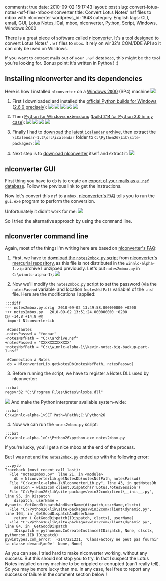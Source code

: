 comments: true
date: 2010-09-02 15:17:43
layout: post
slug: convert-lotus-notes-nsf-files-mbox-nlconverter
title: Convert Lotus Notes' nsf files to mbox with nlconverter
wordpress_id: 1848
category: English
tags: CLI, email, GUI, Lotus Notes, iCal, mbox, nlconverter, Python, Script, Windows, Windows 2000

There is a great piece of software called [nlconverter](http://code.google.com/p/nlconverter/). It's a tool designed to convert Lotus Notes' `.nsf` files to `mbox`. It rely on win32's COM/DDE API so it can only be used on Windows.

If you want to extract mails out of your `.nsf` database, this might be the tool you're looking for. Bonus point: it's written in Python ! ;)

## Installing nlconverter and its dependencies

Here is how I installed `nlconverter` on a [Windows 2000](http://www.amazon.com/gp/product/B0006HMWO4/ref=as_li_tf_tl?ie=UTF8&tag=kevideld-20&linkCode=as2&camp=217145&creative=399381&creativeASIN=B0006HMWO4) (SP4) machine:![](http://www.assoc-amazon.com/e/ir?t=kevideld-20&l=as2&o=1&a=B0006HMWO4&camp=217145&creative=399381)

  1. First I downloaded and installed the [official Python builds for Windows](http://www.python.org/download/releases/) ([2.6.6 precisely](http://www.python.org/ftp/python/2.6.6/python-2.6.6.msi)):
[![](http://kevin.deldycke.com/wp-content/uploads/2010/08/001-python-266-install-on-windows-2000-300x255.png)](http://kevin.deldycke.com/wp-content/uploads/2010/08/001-python-266-install-on-windows-2000.png)
[![](http://kevin.deldycke.com/wp-content/uploads/2010/08/002-python-266-install-on-windows-2000-300x255.png)](http://kevin.deldycke.com/wp-content/uploads/2010/08/002-python-266-install-on-windows-2000.png)
[![](http://kevin.deldycke.com/wp-content/uploads/2010/08/003-python-266-install-on-windows-2000-300x255.png)](http://kevin.deldycke.com/wp-content/uploads/2010/08/003-python-266-install-on-windows-2000.png)
[![](http://kevin.deldycke.com/wp-content/uploads/2010/08/004-python-266-install-on-windows-2000-300x255.png)](http://kevin.deldycke.com/wp-content/uploads/2010/08/004-python-266-install-on-windows-2000.png)
[![](http://kevin.deldycke.com/wp-content/uploads/2010/08/005-python-266-install-on-windows-2000-300x255.png)](http://kevin.deldycke.com/wp-content/uploads/2010/08/005-python-266-install-on-windows-2000.png)

  2. Then [Python for Windows extensions](http://sourceforge.net/projects/pywin32/) ([build 214 for Python 2.6 in my case](http://sourceforge.net/projects/pywin32/files/pywin32/Build%20214/pywin32-214.win32-py2.6.exe/download)):
[![](http://kevin.deldycke.com/wp-content/uploads/2010/08/001-pywin32-214-install-on-windows-2000-300x193.png)](http://kevin.deldycke.com/wp-content/uploads/2010/08/001-pywin32-214-install-on-windows-2000.png)
[![](http://kevin.deldycke.com/wp-content/uploads/2010/08/002-pywin32-214-install-on-windows-2000-300x193.png)](http://kevin.deldycke.com/wp-content/uploads/2010/08/002-pywin32-214-install-on-windows-2000.png)
[![](http://kevin.deldycke.com/wp-content/uploads/2010/08/003-pywin32-214-install-on-windows-2000-300x193.png)](http://kevin.deldycke.com/wp-content/uploads/2010/08/003-pywin32-214-install-on-windows-2000.png)
[![](http://kevin.deldycke.com/wp-content/uploads/2010/08/004-pywin32-214-install-on-windows-2000-300x193.png)](http://kevin.deldycke.com/wp-content/uploads/2010/08/004-pywin32-214-install-on-windows-2000.png)

  3. Finally I had to [download the latest `icalendar` archive](http://pypi.python.org/pypi/icalendar), then extract the `\iCalendar-1.2\src\icalendar` folder to `C:\Python26\Lib\site-packages\`:
[![](http://kevin.deldycke.com/wp-content/uploads/2010/08/extract-icalendar-python-package-on-windows-300x217.png)](http://kevin.deldycke.com/wp-content/uploads/2010/08/extract-icalendar-python-package-on-windows.png)

  4. Next step is to [download nlconverter](http://code.google.com/p/nlconverter/downloads) itself and extract it:
[![](http://kevin.deldycke.com/wp-content/uploads/2010/08/nlconverter-install-on-windows-300x214.png)](http://kevin.deldycke.com/wp-content/uploads/2010/08/nlconverter-install-on-windows.png)

## nlconverter GUI

First thing you have to do is to create an [export of your mails as a `.nsf` database](http://kevin.deldycke.com/2010/06/how-to-export-backup-lotus-notes-mails/). Follow the previous link to get the instructions.

Now let's convert this `nsf` to a `mbox`. [nlconverter's FAQ](http://code.google.com/p/nlconverter/wiki/Faq) tells you to run the `gui.exe` program to perform the conversion.

Unfortunately it didn't work for me:
[![](http://kevin.deldycke.com/wp-content/uploads/2010/08/nlconverter-gui-fail-300x91.png)](http://kevin.deldycke.com/wp-content/uploads/2010/08/nlconverter-gui-fail.png)

So I tried the alternative approach by using the command line.

## nlconverter command line

Again, most of the things I'm writing here are based on [nlconverter's FAQ](http://code.google.com/p/nlconverter/wiki/Faq):

  1. First, we have to [download the `notes2mbox.py` script](http://nlconverter.googlecode.com/hg/notes2mbox.py) from [nlconverter's mercurial repository](http://code.google.com/p/nlconverter/source/browse/), as this file is not distributed in the `winnlc-alpha-1.zip` archive I unzipped previously. Let's put `notes2mbox.py` in `C:\winnlc-alpha-1\`:
[![](http://kevin.deldycke.com/wp-content/uploads/2010/09/download-notes2mbox-python-script-300x167.png)](http://kevin.deldycke.com/wp-content/uploads/2010/09/download-notes2mbox-python-script.png)

  2. Now we'll modify the `notes2mbox.py` script to set the password (via the `notesPasswd` variable) and location (`notesNsfPath` variable) of the `.nsf` file. Here are the modifications I applied:

    :::diff
    --- notes2mbox.py.orig	2010-09-02 13:49:58.000000000 +0200
    +++ notes2mbox.py	2010-09-02 13:51:24.000000000 +0200
    @@ -14,8 +14,8 @@
     import NlconverterLib

     #Constantes
    -notesPasswd = "foobar"
    -notesNsfPath = "C:\\archive.nsf"
    +notesPasswd = "XXXXXXXXXXXXX"
    +notesNsfPath = "C:\\winnlc-alpha-1\\kevin-notes-big-backup-part-1.nsf"

     #Connection à Notes
     db = NlconverterLib.getNotesDb(notesNsfPath, notesPasswd)

  3. Before running the script, we have to register a Notes DLL used by nlconverter:

    :::bat
    regsvr32 "C:\Program Files\Notes\nlsxbe.dll"

[![](http://kevin.deldycke.com/wp-content/uploads/2010/08/notes-nlsxbe-dll-registered1-300x96.png)](http://kevin.deldycke.com/wp-content/uploads/2010/08/notes-nlsxbe-dll-registered1.png)
And make the Python interpreter available system-wide:

    :::bat
    C:\winnlc-alpha-1>SET Path=%Path%;C:\Python26

  4. Now we can run the `notes2mbox.py` script:

    :::bat
    C:\winnlc-alpha-1>C:\Python26\python.exe notes2mbox.py

If you're lucky, you'll get a nice mbox at the end of the process.

But I was not and the `notes2mbox.py` ended up with the following error:

    :::pytb
    Traceback (most recent call last):
      File "notes2mbox.py", line 21, in <module>
        db = NlconverterLib.getNotesDb(notesNsfPath, notesPasswd)
      File "C:\winnlc-alpha-1\NlconverterLib.py", line 43, in getNotesDb
        session = win32com.client.Dispatch(r'Lotus.NotesSession')
      File "C:\Python26\lib\site-packages\win32com\client\__init__.py", line 95, in Dispatch
        dispatch, userName = dynamic._GetGoodDispatchAndUserName(dispatch,userName,clsctx)
      File "C:\Python26\lib\site-packages\win32com\client\dynamic.py", line 104, in _GetGoodDispatchAndUserName
        return (_GetGoodDispatch(IDispatch, clsctx), userName)
      File "C:\Python26\lib\site-packages\win32com\client\dynamic.py", line 84, in _GetGoodDispatch
        IDispatch = pythoncom.CoCreateInstance(IDispatch, None, clsctx, pythoncom.IID_IDispatch)
    pywintypes.com_error: (-2147221231, 'ClassFactory ne peut pas fournir la classe demand\xe9e', None, None)

As you can see, I tried hard to make nlconverter working, without any success. But this should not stop you to try. In fact I suspect the Lotus Notes installed on my machine to be crippled or corrupted (can't really tell). So you may be more lucky than me. In any case, feel free to report any success or failure in the comment section below !
